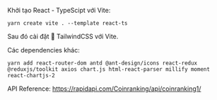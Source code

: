 Khởi tạo React - TypeScipt với Vite:

```shell
yarn create vite . --template react-ts
```

Sau đó cài đặt 🎐 TailwindCSS với Vite.

Các dependencies khác:

```shell
yarn add react-router-dom antd @ant-design/icons react-redux @reduxjs/toolkit axios chart.js html-react-parser millify moment react-chartjs-2
```

API Reference: https://rapidapi.com/Coinranking/api/coinranking1/